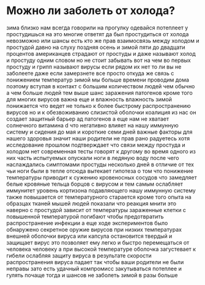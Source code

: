 <!-- https://www.youtube.com/watch?v=RWiOhlqEDz4 -->
<!-- https://www.youtube.com/watch?v=5YSRqc9GKmQ -->

# Можно ли заболеть от холода?

зима близко нам всегда говорили на прогулку одевайся потеплеет у простудишься на это многие ответят да был простудиться от холода невозможно или шансы есть кто же прав взаимосвязь между холодом и простудой давно на слуху поздняя осень и зимой пяти до двадцати процентов американцев страдают от простуды и даже называют холод и простуду одним словом но не стоит забывать вот на чем во первых простуду и грипп называют вирусы если рядом их нет то ли вы не заболеете даже если замерзнете все просто откуда же связь с понижением температур зимой мы больше времени проводим дома поэтому вступая в контакт с большим количеством людей чем обычно а чем больше людей тем выше шанс заражения патогенов кроме того для многих вирусов важна еще и влажность влажность зимой понижается что ведет не только к более быстрому распространению вирусов но и к обезвоживанию слизистой оболочки коалиция из нас он создает защитный барьер ад патогенов а еще нам не хватает солнечного витамина d что негативно влияет на нашу иммунную систему и сидения до мая и короткие семи дней важные факторы для нашего здоровья значит наши родители не прав рано радуетесь хотя исследование прошлом подтверждает что связи между простуда и холодом нет современная тесты говорят к другому во время одного из них часть испытуемых опускали ноги в ледяную воду после чего наслаждались симптомами простуды несколько дней в отличие от тех чьи ноги были в тепле отсюда вытекает гипотеза о том что понижение температуры приводит к сужению кровеносных сосудов что замедляет белые кровяные тельца борцов с вирусом и тем самым ослабляет иммунитет уровень кортизона подавляющего нашу иммунную систему также повышается от температурного старается кроме того опыта на образцах тканей мышей людей показали что реакция мнити это наверно с простудой зависит от температуры зараженные клетки с повышенной температурой погибают чтобы предотвратить распространение инфекции а еще ходе экспериментов было обнаружено секретное оружие вирусов при низких температурах внешней оболочки вируса или капсула остановится твердый и защищает вирус это позволяет ему легко и быстро перемещаться от человека человеку а при высокой температуре оболочка загустевает к гибели ослабляя защиту вируса в результате скорости распространения вируса падает так чтобы ваши родители не были неправы зато есть удачный компромисс закутываться потеплее и гулять почаще тогда и шансов не заболеть зимой в разы больше
